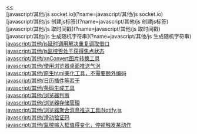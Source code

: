 <br/>[<<](?name=javascript/index)<br/>[javascript/其他/js socket.io](?name=javascript/其他/js socket.io)<br/>[javascript/其他/js 创建js标签](?name=javascript/其他/js 创建js标签)<br/>[javascript/其他/js 取时间戳](?name=javascript/其他/js 取时间戳)<br/>[javascript/其他/js 生成随机字符串](?name=javascript/其他/js 生成随机字符串)<br/>[javascript/其他/js延时调用解决重复调取借口](?name=javascript/其他/js延时调用解决重复调取借口)<br/>[javascript/其他/js监控否处于获得焦点状态](?name=javascript/其他/js监控否处于获得焦点状态)<br/>[javascript/其他/xnConvert图片转换工具](?name=javascript/其他/xnConvert图片转换工具)<br/>[javascript/其他/使用浏览器桌面推送气泡](?name=javascript/其他/使用浏览器桌面推送气泡)<br/>[javascript/其他/原生html美化工具，不需要额外编码](?name=javascript/其他/原生html美化工具，不需要额外编码)<br/>[javascript/其他/日历插件等若干](?name=javascript/其他/日历插件等若干)<br/>[javascript/其他/条码生成工具](?name=javascript/其他/条码生成工具)<br/>[javascript/其他/浏览器判断](?name=javascript/其他/浏览器判断)<br/>[javascript/其他/浏览器存储管理](?name=javascript/其他/浏览器存储管理)<br/>[javascript/其他/浏览器聚合消息推送工具iNotify.js](?name=javascript/其他/浏览器聚合消息推送工具iNotify.js)<br/>[javascript/其他/滑动验证码](?name=javascript/其他/滑动验证码)<br/>[javascript/其他/监控输入框值得变化，停顿触发某动作](?name=javascript/其他/监控输入框值得变化，停顿触发某动作)